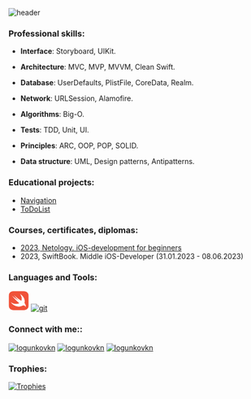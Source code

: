 ![header](https://capsule-render.vercel.app/api?type=waving&color=gradient&height=200&section=header&text=Hello%20World!%20👋&fontSize=50&fontAlignY=25&fontAlign=48&desc=I'm%20iOS%20Developer!&descSize=40&descAlignY=50&descAlign=62)

<h3 align="left">Professional skills:</h3>

* <p align="justify"><b>Interface</b>: Storyboard, UIKit.</p> <!---SwiftU, iOS HIG -->
* <p align="justify"><b>Architecture</b>: MVC, MVP, MVVM, Clean Swift.</p>
* <p align="justify"><b>Database</b>: UserDefaults, PlistFile, CoreData, Realm.</p>
* <p align="justify"><b>Network</b>: URLSession, Alamofire.</p>
<!---GCD -->
* <p align="justify"><b>Algorithms</b>: Big-O.</p>
* <p align="justify"><b>Tests</b>: TDD, Unit, UI.</p>
* <p align="justify"><b>Principles</b>: ARC, OOP, POP, SOLID.</p>
* <p align="justify"><b>Data structure</b>: UML, Design patterns, Antipatterns.</p>


<h3 align="left">Educational projects:</h3>

* [Navigation](https://github.com/logunkov/HWNavigation)
* [ToDoList](https://github.com/logunkov/HWToDoList)

<h3 align="left">Courses, certificates, diplomas:</h3>

* [2023, Netology. iOS-development for beginners](https://netology.ru/backend/api/user/programs/31018/pdf_certificate)
* 2023, SwiftBook. Middle iOS-Developer (31.01.2023 - 08.06.2023)

<h3 align="left">Languages and Tools:</h3>
<p align="left">
<a href="https://developer.apple.com/swift/" target="_blank"> <img src="https://raw.githubusercontent.com/devicons/devicon/master/icons/swift/swift-original.svg" alt="swift" width="40" height="40"/></a> 
<a href="https://git-scm.com/" target="_blank"> <img src="https://www.vectorlogo.zone/logos/git-scm/git-scm-icon.svg" alt="git" width="40" height="40"/></a>
</p>

<h3 align="left">Connect with me::</h3>
<p align="left">
<a href="https://t.me/logunkovkn" target="blank"><img align="center" src="https://www.vectorlogo.zone/logos/telegram/telegram-icon.svg" alt="logunkovkn" height="40" width="40" /></a>
<a href="mailto:logunkovkn@gmail.com" target="blank"><img align="center" src="https://www.vectorlogo.zone/logos/gmail/gmail-icon.svg" alt="logunkovkn" height="40" width="40" /></a>
<a href="mailto:logunkovkn@yandex.ru" target="blank"><img align="center" src="https://www.vectorlogo.zone/logos/yandex/yandex-icon.svg" alt="logunkovkn" height="40" width="40" /></a>
</p>

<h3 align="left">Trophies:</h3>

[![Trophies](https://github-profile-trophy.vercel.app/?username=logunkov)](https://github.com/ryo-ma/github-profile-trophy)

<!---
[![KnlnKS's LeetCode stats](https://leetcode-stats-six.vercel.app/api?username=logunkov&theme=dark)](https://github.com/KnlnKS/leetcode-stats)

<h3 align="left">Languages and Tools:</h3>
<a href="https://developer.apple.com/xcode/" target="_blank"> <img src="https://www.vectorlogo.zone/logos/apple_xcode/apple_xcode-icon.svg" alt="swift" width="40" height="40"/></a> 
<a href="https://ru.wikipedia.org/wiki/Bash" target="_blank"> <img src="https://www.vectorlogo.zone/logos/gnu_bash/gnu_bash-icon.svg" alt="git" width="40" height="40"/></a>
-->